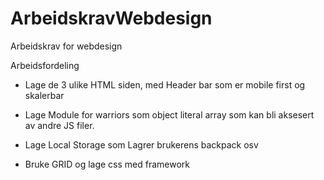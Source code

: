 # ArbeidskravWebdesign

Arbeidskrav for webdesign

Arbeidsfordeling

-   Lage de 3 ulike HTML siden, med Header bar som er mobile first og skalerbar

-   Lage Module for warriors som object literal array som kan bli aksesert av andre JS filer.

-   Lage Local Storage som Lagrer brukerens backpack osv

-   Bruke GRID og lage css med framework
